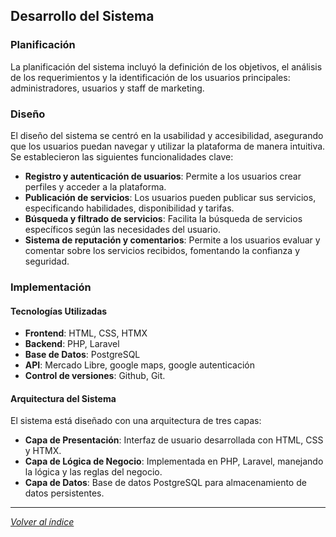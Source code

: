 ## Desarrollo del Sistema

### Planificación

La planificación del sistema incluyó la definición de los objetivos, el análisis de los requerimientos y la identificación de los usuarios principales: administradores, usuarios y staff de marketing.

### Diseño

El diseño del sistema se centró en la usabilidad y accesibilidad, asegurando que los usuarios puedan navegar y utilizar la plataforma de manera intuitiva. Se establecieron las siguientes funcionalidades clave:
- **Registro y autenticación de usuarios**: Permite a los usuarios crear perfiles y acceder a la plataforma.
- **Publicación de servicios**: Los usuarios pueden publicar sus servicios, especificando habilidades, disponibilidad y tarifas.
- **Búsqueda y filtrado de servicios**: Facilita la búsqueda de servicios específicos según las necesidades del usuario.
- **Sistema de reputación y comentarios**: Permite a los usuarios evaluar y comentar sobre los servicios recibidos, fomentando la confianza y seguridad.

### Implementación

#### Tecnologías Utilizadas

- **Frontend**: HTML, CSS, HTMX
- **Backend**: PHP, Laravel
- **Base de Datos**: PostgreSQL
- **API**: Mercado Libre, google maps, google autenticación
- **Control de versiones**: Github, Git.

#### Arquitectura del Sistema

El sistema está diseñado con una arquitectura de tres capas:
- **Capa de Presentación**: Interfaz de usuario desarrollada con HTML, CSS y HTMX.
- **Capa de Lógica de Negocio**: Implementada en PHP, Laravel, manejando la lógica y las reglas del negocio.
- **Capa de Datos**: Base de datos PostgreSQL para almacenamiento de datos persistentes.

---

*[Volver al índice](../../README.md#documentación)*
